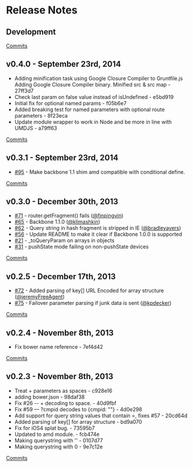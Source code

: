 # Release Notes

## Development

[Commits](https://github.com/jhudson8/backbone-query-parameters/compare/v0.4.0...master)

## v0.4.0 - September 23rd, 2014
- Adding minification task using Google Closure Compiler to Gruntfile.js Adding Google Closure Compiler binary. Minified src & src map - 27ff3d7
- Check last param on false value instead of isUndefined - e5bd919
- Initial fix for optional named params - f05b6e7
- Added breaking test for named parameters with optional route parameters - 8f23eca
- Update module wrapper to work in Node and be more in line with UMDJS - a79ff63

[Commits](https://github.com/jhudson8/backbone-query-parameters/compare/v0.3.1...v0.4.0)

## v0.3.1 - September 23rd, 2014
- [#95](https://github.com/jhudson8/backbone-query-parameters/pull/85) - Make backbone 1.1 shim amd compatible with conditional define.

[Commits](https://github.com/jhudson8/backbone-query-parameters/compare/v0.3.0...v0.3.1)

## v0.3.0 - December 30th, 2013
- [#71](https://github.com/jhudson8/backbone-query-parameters/issues/71) - router.getFragment() fails ([@finpingvin](https://api.github.com/users/finpingvin))
- [#65](https://github.com/jhudson8/backbone-query-parameters/issues/65) - Backbone 1.1.0 ([@klimashkin](https://api.github.com/users/klimashkin))
- [#62](https://github.com/jhudson8/backbone-query-parameters/issues/62) - Query string in hash fragment is stripped in IE ([@bradleyayers](https://api.github.com/users/bradleyayers))
- [#56](https://github.com/jhudson8/backbone-query-parameters/issues/56) - Update README to make it clear if Backbone 1.0.0 is supported
- [#21](https://github.com/jhudson8/backbone-query-parameters/issues/21) - _toQueryParam on arrays in objects
- [#31](https://github.com/jhudson8/backbone-query-parameters/issues/31) - pushState mode failing on non-pushState devices

[Commits](https://github.com/jhudson8/backbone-query-parameters/compare/v0.2.5...v0.3.0)

## v0.2.5 - December 17th, 2013

- [#72](https://github.com/jhudson8/backbone-query-parameters/pull/72) - Added parsing of key[] URL Encoded for array structure ([@jeremyFreeAgent](https://api.github.com/users/jeremyFreeAgent))
- [#75](https://github.com/jhudson8/backbone-query-parameters/pull/75) - Failover parameter parsing if junk data is sent ([@kpdecker](https://api.github.com/users/kpdecker))

[Commits](https://github.com/jhudson8/backbone-query-parameters/compare/v0.2.4...v0.2.5)

## v0.2.4 - November 8th, 2013

- Fix bower name reference - 7ef4d42

[Commits](https://github.com/jhudson8/backbone-query-parameters/compare/v0.2.3...v0.2.4)

## v0.2.3 - November 8th, 2013

- Treat + parameters as spaces - c928e16
- adding bower.json - 98daf38
- Fix #26 -- + decoding to space. - 40d9fbf
- Fix #59 — ?cmpid decodes to {cmpid: ""} - 4d0e298
- Add support for query string values that contain =, fixes #57 - 20cd64d
- Added parsing of key[] for array structure - bd9a070
- Fix for iOS4 splat bug. - 73595b7
- Updated to amd module. - fcb474e
- Making querystring with '' - 0107d77
- Making querystring with 0 - 9e7c12e

[Commits](https://github.com/jhudson8/backbone-query-parameters/compare/v0.2.2...v0.2.3)
